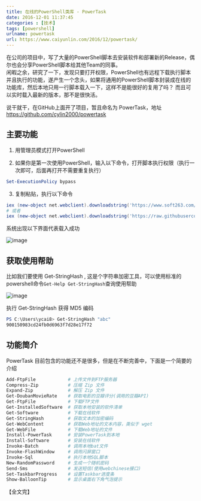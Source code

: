 ```yaml
---
title: 在线的PowerShell类库 - PowerTask  
date: 2016-12-01 11:37:45  
categories : [技术]   
tags: [powershell]  
urlname: powertask  
url: https://www.caiyunlin.com/2016/12/powertask/  
---
```


在公司的项目中，写了大量的PowerShell脚本去安装软件和部署新的Release，偶尔也会分享PowerShell脚本给其他Team的同事。  
闲暇之余，研究了一下，发现只要打开权限，PowerShell也有远程下载执行脚本并且执行的功能，遂产生一个念头，如果将通用的PowerShell脚本封装成在线的功能库，然后本地只用一行脚本载入一下，这样不是能很好的复用了吗？ 而且可以实时载入最新的版本，那不是很快活。

说干就干，在GitHub上面开了项目，暂且命名为 PowerTask，地址 https://github.com/cylin2000/powertask


## 主要功能

1. 用管理员模式打开PowerShell

2. 如果你是第一次使用PowerShell，输入以下命令，打开脚本执行权限（执行一次即可，后面再打开不需要重复执行）
```powershell
Set-ExecutionPolicy bypass
```

3. 复制粘贴，执行以下命令
```powershell
iex (new-object net.webclient).downloadstring('https://www.soft263.com/dev/PowerTask/PowerTask.ps1')
# 或者
iex (new-object net.webclient).downloadstring('https://raw.githubusercontent.com/cylin2000/powertask/master/PowerTask.ps1?t='+(Get-Random))
```
系统出现以下界面代表载入成功  

![image](https://images.caiyunlin.com/20200326043852.png)


## 获取使用帮助

比如我们要使用 Get-StringHash , 这是个字符串加密工具，可以使用标准的powershell命令`Get-Help Get-StringHash`查询使用帮助

![image](https://images.caiyunlin.com/20200326044535.png)

执行 Get-StringHash 获得 MD5 编码
```powershell
PS C:\Users\ycai8> Get-StringHash "abc"
900150983cd24fb0d6963f7d28e17f72
```

## 功能简介

PowerTask 目前包含的功能还不是很多，但是在不断完善中，下面是一个简要的介绍

```powershell
Add-FtpFile            # 上传文件到FTP服务器
Compress-Zip           # 压缩 Zip 文件
Expand-Zip             # 解压 Zip 文件
Get-DoubanMovieRate    # 获取电影的豆瓣评分(调用的豆瓣API)
Get-FtpFile            # 下载FTP文件
Get-InstalledSoftware  # 获取本地安装的软件清单
Get-Software           # 下载在线软件
Get-StringHash         # 获取文本的加密编码
Get-WebContent         # 获取Web地址的文本内容，类似于 wget
Get-WebFile            # 下载Web地址的文件
Install-PowerTask      # 安装PowerTask到本地
Install-Software       # 安装在线软件
Invoke-Batch           # 调用本地bat文件
Invoke-FlashWindow     # 调用闪屏窗口
Invoke-Sql             # 执行本地SQL脚本
New-RandomPassword     # 生成一个随机密码
Send-Sms               # 发送短信(使用webchinese接口)
Set-TaskbarProgress    # 设置Taskbar进度条
Show-BalloonTip        # 显示桌面右下角气泡提示
```

【全文完】